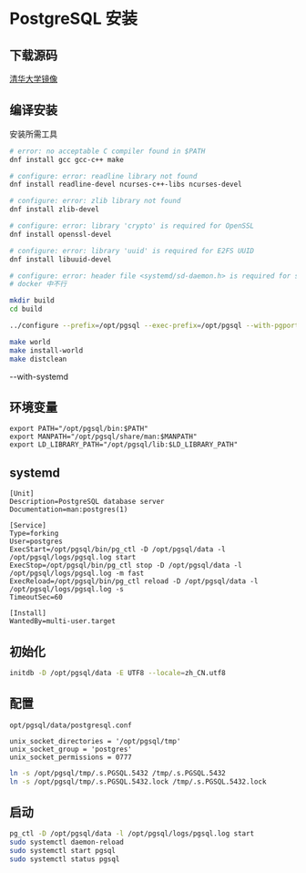 # PostgreSQL 安装

## 下载源码

[清华大学镜像](https://mirrors.tuna.tsinghua.edu.cn/postgresql/source/v13.1/)

## 编译安装

安装所需工具

```bash
# error: no acceptable C compiler found in $PATH
dnf install gcc gcc-c++ make

# configure: error: readline library not found
dnf install readline-devel ncurses-c++-libs ncurses-devel

# configure: error: zlib library not found
dnf install zlib-devel

# configure: error: library 'crypto' is required for OpenSSL
dnf install openssl-devel

# configure: error: library 'uuid' is required for E2FS UUID
dnf install libuuid-devel

# configure: error: header file <systemd/sd-daemon.h> is required for systemd support
# docker 中不行
```

```bash
mkdir build
cd build

../configure --prefix=/opt/pgsql --exec-prefix=/opt/pgsql --with-pgport=5432 --with-openssl --with-uuid=e2fs

make world
make install-world
make distclean
```

--with-systemd

## 环境变量

```text
export PATH="/opt/pgsql/bin:$PATH"
export MANPATH="/opt/pgsql/share/man:$MANPATH"
export LD_LIBRARY_PATH="/opt/pgsql/lib:$LD_LIBRARY_PATH"
```

## systemd

```text
[Unit]
Description=PostgreSQL database server
Documentation=man:postgres(1)

[Service]
Type=forking
User=postgres
ExecStart=/opt/pgsql/bin/pg_ctl -D /opt/pgsql/data -l /opt/pgsql/logs/pgsql.log start
ExecStop=/opt/pgsql/bin/pg_ctl stop -D /opt/pgsql/data -l /opt/pgsql/logs/pgsql.log -m fast
ExecReload=/opt/pgsql/bin/pg_ctl reload -D /opt/pgsql/data -l /opt/pgsql/logs/pgsql.log -s
TimeoutSec=60

[Install]
WantedBy=multi-user.target
```

## 初始化

```bash
initdb -D /opt/pgsql/data -E UTF8 --locale=zh_CN.utf8
```

## 配置

`opt/pgsql/data/postgresql.conf`

```text
unix_socket_directories = '/opt/pgsql/tmp'
unix_socket_group = 'postgres'
unix_socket_permissions = 0777
```

```bash
ln -s /opt/pgsql/tmp/.s.PGSQL.5432 /tmp/.s.PGSQL.5432
ln -s /opt/pgsql/tmp/.s.PGSQL.5432.lock /tmp/.s.PGSQL.5432.lock
```

## 启动

```bash
pg_ctl -D /opt/pgsql/data -l /opt/pgsql/logs/pgsql.log start
sudo systemctl daemon-reload
sudo systemctl start pgsql
sudo systemctl status pgsql
```
